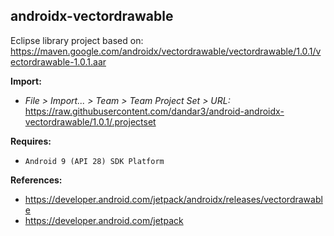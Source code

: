 ## androidx-vectordrawable

Eclipse library project based on:<br/>
https://maven.google.com/androidx/vectordrawable/vectordrawable/1.0.1/vectordrawable-1.0.1.aar

**Import:**
- _File > Import... > Team > Team Project Set > URL:_<br/>
  https://raw.githubusercontent.com/dandar3/android-androidx-vectordrawable/1.0.1/.projectset

**Requires:**
- `Android 9 (API 28) SDK Platform`

**References:**
- https://developer.android.com/jetpack/androidx/releases/vectordrawable
- https://developer.android.com/jetpack